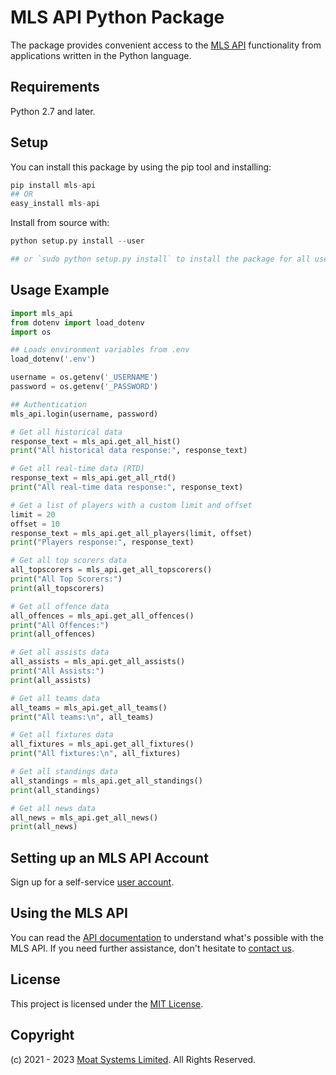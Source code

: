 # MLS API Python Package

The package provides convenient access to the [MLS API](https://moatsystems.com/mls-api/) functionality from applications written in the Python language.

## Requirements

Python 2.7 and later.

## Setup

You can install this package by using the pip tool and installing:

```python
pip install mls-api
## OR
easy_install mls-api
```

Install from source with:

```python
python setup.py install --user

## or `sudo python setup.py install` to install the package for all users
```

Usage Example
-------------

```python
import mls_api
from dotenv import load_dotenv
import os

## Loads environment variables from .env
load_dotenv('.env')

username = os.getenv('_USERNAME')
password = os.getenv('_PASSWORD')

## Authentication
mls_api.login(username, password)

# Get all historical data
response_text = mls_api.get_all_hist()
print("All historical data response:", response_text)

# Get all real-time data (RTD)
response_text = mls_api.get_all_rtd()
print("All real-time data response:", response_text)

# Get a list of players with a custom limit and offset
limit = 20
offset = 10
response_text = mls_api.get_all_players(limit, offset)
print("Players response:", response_text)

# Get all top scorers data
all_topscorers = mls_api.get_all_topscorers()
print("All Top Scorers:")
print(all_topscorers)

# Get all offence data
all_offences = mls_api.get_all_offences()
print("All Offences:")
print(all_offences)

# Get all assists data
all_assists = mls_api.get_all_assists()
print("All Assists:")
print(all_assists)

# Get all teams data
all_teams = mls_api.get_all_teams()
print("All teams:\n", all_teams)

# Get all fixtures data
all_fixtures = mls_api.get_all_fixtures()
print("All fixtures:\n", all_fixtures)

# Get all standings data
all_standings = mls_api.get_all_standings()
print(all_standings)

# Get all news data
all_news = mls_api.get_all_news()
print(all_news)
```

## Setting up an MLS API Account

Sign up for a self-service [user account](https://moatsystems.com/mls-api/).


## Using the MLS API

You can read the [API documentation](https://docs.mlssoccerapi.com/) to understand what's possible with the MLS API. If you need further assistance, don't hesitate to [contact us](https://moatsystems.com/contact/).


## License

This project is licensed under the [MIT License](./LICENSE).


## Copyright

(c) 2021 - 2023 [Moat Systems Limited](https://moatsystems.com/). All Rights Reserved.
